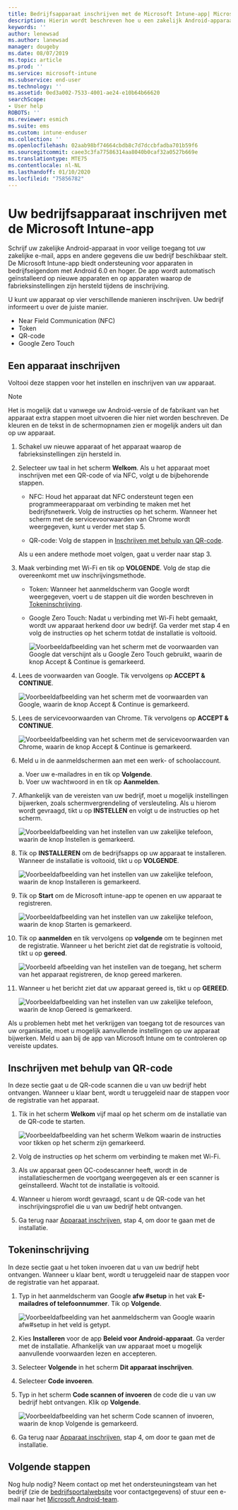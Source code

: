 ```yaml
---
title: Bedrijfsapparaat inschrijven met de Microsoft Intune-app| Microsoft Docs
description: Hierin wordt beschreven hoe u een zakelijk Android-apparaat bij Intune kunt inschrijven
keywords: ''
author: lenewsad
ms.author: lanewsad
manager: dougeby
ms.date: 08/07/2019
ms.topic: article
ms.prod: ''
ms.service: microsoft-intune
ms.subservice: end-user
ms.technology: ''
ms.assetid: 0ed3a002-7533-4001-ae24-e10b64b66620
searchScope:
- User help
ROBOTS: ''
ms.reviewer: esmich
ms.suite: ems
ms.custom: intune-enduser
ms.collection: ''
ms.openlocfilehash: 02aab98bf74664cbdb8c7d7dccbfadba701b59f6
ms.sourcegitcommit: caee3c3fa77586314aa8040b0caf32a0527b669e
ms.translationtype: MTE75
ms.contentlocale: nl-NL
ms.lasthandoff: 01/10/2020
ms.locfileid: "75856782"
---
```

# <a name="enroll-your-corporate-device-with-the-microsoft-intune-app"></a>Uw bedrijfsapparaat inschrijven met de Microsoft Intune-app

Schrijf uw zakelijke Android-apparaat in voor veilige toegang tot uw zakelijke e-mail, apps en andere gegevens die uw bedrijf beschikbaar stelt. De Microsoft Intune-app biedt ondersteuning voor apparaten in bedrijfseigendom met Android 6.0 en hoger. De app wordt automatisch geïnstalleerd op nieuwe apparaten en op apparaten waarop de fabrieksinstellingen zijn hersteld tijdens de inschrijving. 

U kunt uw apparaat op vier verschillende manieren inschrijven. Uw bedrijf informeert u over de juiste manier.
 
* Near Field Communication (NFC)  
* Token  
* QR-code   
* Google Zero Touch  

## <a name="enroll-device"></a>Een apparaat inschrijven 
Voltooi deze stappen voor het instellen en inschrijven van uw apparaat.  

> [!NOTE]
> Het is mogelijk dat u vanwege uw Android-versie of de fabrikant van het apparaat extra stappen moet uitvoeren die hier niet worden beschreven. De kleuren en de tekst in de schermopnamen zien er mogelijk anders uit dan op uw apparaat.  

1. Schakel uw nieuwe apparaat of het apparaat waarop de fabrieksinstellingen zijn hersteld in.  
2. Selecteer uw taal in het scherm **Welkom**.   Als u het apparaat moet inschrijven met een QR-code of via NFC, volgt u de bijbehorende stappen.  
     * NFC: Houd het apparaat dat NFC ondersteunt tegen een programmeerapparaat om verbinding te maken met het bedrijfsnetwerk. Volg de instructies op het scherm. Wanneer het scherm met de servicevoorwaarden van Chrome wordt weergegeven, kunt u verder met stap 5.  

     * QR-code: Volg de stappen in [Inschrijven met behulp van QR-code](#qr-code-enrollment).  

     Als u een andere methode moet volgen, gaat u verder naar stap 3.    

3. Maak verbinding met Wi-Fi en tik op **VOLGENDE**. Volg de stap die overeenkomt met uw inschrijvingsmethode. 

    * Token: Wanneer het aanmeldscherm van Google wordt weergegeven, voert u de stappen uit die worden beschreven in [Tokeninschrijving](#token-enrollment).  
    * Google Zero Touch: Nadat u verbinding met Wi-Fi hebt gemaakt, wordt uw apparaat herkend door uw bedrijf. Ga verder met stap 4 en volg de instructies op het scherm totdat de installatie is voltooid.    
 
       ![Voorbeeldafbeelding van het scherm met de voorwaarden van Google dat verschijnt als u Google Zero Touch gebruikt, waarin de knop Accept & Continue is gemarkeerd.](./media/google-zero-touch-intune-app-01.png)   
   
4. Lees de voorwaarden van Google. Tik vervolgens op **ACCEPT & CONTINUE**.  

      ![Voorbeeldafbeelding van het scherm met de voorwaarden van Google, waarin de knop Accept & Continue is gemarkeerd.](./media/fully-managed-intune-app-04.png)   

6. Lees de servicevoorwaarden van Chrome. Tik vervolgens op **ACCEPT & CONTINUE**.  

   ![Voorbeeldafbeelding van het scherm met de servicevoorwaarden van Chrome, waarin de knop Accept & Continue is gemarkeerd.](./media/fully-managed-intune-app-06.png)   

7. Meld u in de aanmeldschermen aan met een werk- of schoolaccount.   

    a. Voer uw e-mailadres in en tik op **Volgende**.      
    b. Voer uw wachtwoord in en tik op **Aanmelden**.  

8. Afhankelijk van de vereisten van uw bedrijf, moet u mogelijk instellingen bijwerken, zoals schermvergrendeling of versleuteling. Als u hierom wordt gevraagd, tikt u op **INSTELLEN** en volgt u de instructies op het scherm.  

   ![Voorbeeldafbeelding van het instellen van uw zakelijke telefoon, waarin de knop Instellen is gemarkeerd.](./media/fully-managed-intune-app-10.png)   

9. Tik op **INSTALLEREN** om de bedrijfsapps op uw apparaat te installeren. Wanneer de installatie is voltooid, tikt u op **VOLGENDE**.  

   ![Voorbeeldafbeelding van het instellen van uw zakelijke telefoon, waarin de knop Installeren is gemarkeerd.](./media/fully-managed-intune-app-11.png)   

10. Tik op **Start** om de Microsoft intune-app te openen en uw apparaat te registreren. 

    ![Voorbeeldafbeelding van het instellen van uw zakelijke telefoon, waarin de knop Starten is gemarkeerd.](./media/fully-managed-intune-app-17.png)   

11. Tik op **aanmelden** en tik vervolgens op **volgende** om te beginnen met de registratie. Wanneer u het bericht ziet dat de registratie is voltooid, tikt u op **gereed**.  

    ![Voorbeeld afbeelding van het instellen van de toegang, het scherm van het apparaat registreren, de knop gereed markeren.](./media/fully-managed-intune-app-19.png)   

10. Wanneer u het bericht ziet dat uw apparaat gereed is, tikt u op **GEREED**.  

    ![Voorbeeldafbeelding van het instellen van uw zakelijke telefoon, waarin de knop Gereed is gemarkeerd.](./media/fully-managed-intune-app-18.png)   

Als u problemen hebt met het verkrijgen van toegang tot de resources van uw organisatie, moet u mogelijk aanvullende instellingen op uw apparaat bijwerken. Meld u aan bij de app van Microsoft Intune om te controleren op vereiste updates.   


## <a name="qr-code-enrollment"></a>Inschrijven met behulp van QR-code  
In deze sectie gaat u de QR-code scannen die u van uw bedrijf hebt ontvangen.  Wanneer u klaar bent, wordt u teruggeleid naar de stappen voor de registratie van het apparaat.     
  
1. Tik in het scherm **Welkom** vijf maal op het scherm om de installatie van de QR-code te starten.  

   ![Voorbeeldafbeelding van het scherm Welkom waarin de instructies voor tikken op het scherm zijn gemarkeerd.](./media/qr-code-intune-app-01.png)  

2. Volg de instructies op het scherm om verbinding te maken met Wi-Fi.  
3. Als uw apparaat geen QC-codescanner heeft, wordt in de installatieschermen de voortgang weergegeven als er een scanner is geïnstalleerd. Wacht tot de installatie is voltooid.  
4. Wanneer u hierom wordt gevraagd, scant u de QR-code van het inschrijvingsprofiel die u van uw bedrijf hebt ontvangen.  
5. Ga terug naar [Apparaat inschrijven](#enroll-device), stap 4, om door te gaan met de installatie.  

## <a name="token-enrollment"></a>Tokeninschrijving  
In deze sectie gaat u het token invoeren dat u van uw bedrijf hebt ontvangen. Wanneer u klaar bent, wordt u teruggeleid naar de stappen voor de registratie van het apparaat.  

1. Typ in het aanmeldscherm van Google **afw #setup** in het vak **E-mailadres of telefoonnummer**. Tik op **Volgende**. 

   ![Voorbeeldafbeelding van het aanmeldscherm van Google waarin afw#setup in het veld is getypt.](./media/token-intune-app-01.png)   

2. Kies **Installeren** voor de app **Beleid voor Android-apparaat**. Ga verder met de installatie. Afhankelijk van uw apparaat moet u mogelijk aanvullende voorwaarden lezen en accepteren.    

3. Selecteer **Volgende** in het scherm **Dit apparaat inschrijven**.  

4. Selecteer **Code invoeren**.  

5. Typ in het scherm **Code scannen of invoeren** de code die u van uw bedrijf hebt ontvangen.  Klik op **Volgende**.  

   ![Voorbeeldafbeelding van het scherm Code scannen of invoeren, waarin de knop Volgende is gemarkeerd.](./media/token-intune-app-04.png)  

6. Ga terug naar [Apparaat inschrijven](#enroll-device), stap 4, om door te gaan met de installatie.  



## <a name="next-steps"></a>Volgende stappen   
Nog hulp nodig? Neem contact op met het ondersteuningsteam van het bedrijf (zie de [bedrijfsportalwebsite](https://go.microsoft.com/fwlink/?linkid=2010980) voor contactgegevens) of stuur een e-mail naar het <a href="mailto:wintunedroidfbk@microsoft.com?subject=I'm having trouble with enrolling my Android device&body=Describe the issue you're experiencing here.">Microsoft Android-team</a>.  
